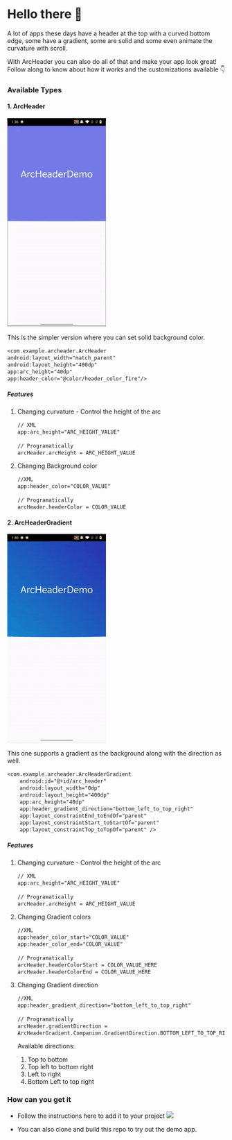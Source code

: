 # Hello there 👋

A lot of apps these days have a header at the top with a curved bottom edge, some have a gradient, some are solid and some even animate the curvature with scroll.

With ArcHeader you can also do all of that and make your app look great! Follow along to know about how it works and the customizations available 👇

### Available Types

#### 1. ArcHeader

![](archeader.gif)

This is the simpler version where you can set solid background color.

```
<com.example.archeader.ArcHeader
android:layout_width="match_parent"
android:layout_height="400dp"
app:arc_height="40dp"
app:header_color="@color/header_color_fire"/>
```

##### Features

1. Changing curvature - Control the height of the arc

    ```
    // XML
    app:arc_height="ARC_HEIGHT_VALUE"

    // Programatically
    arcHeader.arcHeight = ARC_HEIGHT_VALUE
    ```
1. Changing Background color

    ```
    //XML
    app:header_color="COLOR_VALUE"

    // Programatically
    arcHeader.headerColor = COLOR_VALUE
    ```

#### 2.  ArcHeaderGradient

![](archeadergradient.gif)

This one supports a gradient as the background along with the direction as well.
```
<com.example.archeader.ArcHeaderGradient
    android:id="@+id/arc_header"
    android:layout_width="0dp"
    android:layout_height="400dp"
    app:arc_height="40dp"
    app:header_gradient_direction="bottom_left_to_top_right"
    app:layout_constraintEnd_toEndOf="parent"
    app:layout_constraintStart_toStartOf="parent"
    app:layout_constraintTop_toTopOf="parent" />
```

##### Features

1. Changing curvature - Control the height of the arc

    ```
    // XML
    app:arc_height="ARC_HEIGHT_VALUE"

    // Programatically
    arcHeader.arcHeight = ARC_HEIGHT_VALUE
    ```
1. Changing Gradient colors

    ```
    //XML
    app:header_color_start="COLOR_VALUE"
    app:header_color_end="COLOR_VALUE"

    // Programatically
    arcHeader.headerColorStart = COLOR_VALUE_HERE
    arcHeader.headerColorEnd = COLOR_VALUE_HERE
    ```

1. Changing Gradient direction

    ```
    //XML
    app:header_gradient_direction="bottom_left_to_top_right"

    // Programatically
    arcHeader.gradientDirection = ArcHeaderGradient.Companion.GradientDirection.BOTTOM_LEFT_TO_TOP_RIGHT
    ```    

    Available directions:
    1. Top to bottom
    1. Top left to bottom right
    1. Left to right
    1. Bottom Left to top right

### How can you get it

* Follow the instructions here to add it to your project [![](https://jitpack.io/v/iabhishek1041/ArcHeader.svg)](https://jitpack.io/#iabhishek1041/ArcHeader)

* You can also clone and build this repo to try out the demo app.
